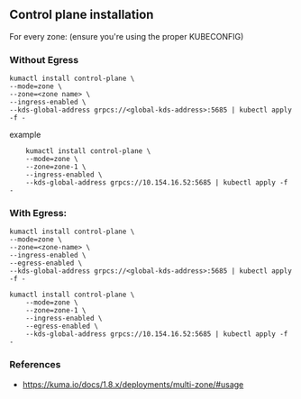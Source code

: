 ## Control plane installation

For every zone: (ensure you're using the proper KUBECONFIG)

### Without Egress

```
kumactl install control-plane \
--mode=zone \
--zone=<zone name> \
--ingress-enabled \
--kds-global-address grpcs://<global-kds-address>:5685 | kubectl apply -f -
```
example
```
    kumactl install control-plane \
    --mode=zone \
    --zone=zone-1 \
    --ingress-enabled \
    --kds-global-address grpcs://10.154.16.52:5685 | kubectl apply -f -
```

### With Egress:

```
kumactl install control-plane \
--mode=zone \
--zone=<zone-name> \
--ingress-enabled \
--egress-enabled \
--kds-global-address grpcs://<global-kds-address>:5685 | kubectl apply -f -
```

```
kumactl install control-plane \
    --mode=zone \
    --zone=zone-1 \
    --ingress-enabled \
    --egress-enabled \
    --kds-global-address grpcs://10.154.16.52:5685 | kubectl apply -f -
```

### References

- https://kuma.io/docs/1.8.x/deployments/multi-zone/#usage

